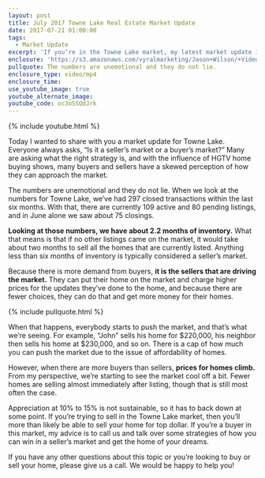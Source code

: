 ```yaml
---
layout: post
title: July 2017 Towne Lake Real Estate Market Update
date: 2017-07-21 01:00:00
tags:
  - Market Update
excerpt: 'If you’re in the Towne Lake market, my latest market update is something you need to see.'
enclosure: 'https://s3.amazonaws.com/vyralmarketing/Jason+Wilson/+Videos/2017/July/Woodstock%252C+GA+Real+Estate+Agent-+July+2017+Towne+Lake+Real+Estate+Market+Update+(1).mp4'
pullquote: The numbers are unemotional and they do not lie.
enclosure_type: video/mp4
enclosure_time:
use_youtube_image: true
youtube_alternate_image:
youtube_code: oc3oSSQdJrk
---
```



{% include youtube.html %}

Today I wanted to share with you a market update for Towne Lake. Everyone always asks, “Is it a seller’s market or a buyer’s market?” Many are asking what the right strategy is, and with the influence of HGTV home buying shows, many buyers and sellers have a skewed perception of how they can approach the market.

The numbers are unemotional and they do not lie. When we look at the numbers for Towne Lake, we’ve had 297 closed transactions within the last six months. With that, there are currently 109 active and 80 pending listings, and in June alone we saw about 75 closings.

**Looking at those numbers, we have about 2.2 months of inventory.** What that means is that if no other listings came on the market, it would take about two months to sell all the homes that are currently listed. Anything less than six months of inventory is typically considered a seller’s market.

Because there is more demand from buyers, **it is the sellers that are driving the market.** They can put their home on the market and charge higher prices for the updates they’ve done to the home, and because there are fewer choices, they can do that and get more money for their homes.

{% include pullquote.html %}

When that happens, everybody starts to push the market, and that’s what we’re seeing. For example, “John” sells his home for $220,000, his neighbor then sells his home at $230,000, and so on. There is a cap of how much you can push the market due to the issue of affordability of homes.

However, when there are more buyers than sellers, **prices for homes climb.** From my perspective, we’re starting to see the market cool off a bit. Fewer homes are selling almost immediately after listing, though that is still most often the case.

Appreciation at 10% to 15% is not sustainable, so it has to back down at some point. If you’re trying to sell in the Towne Lake market, then you’ll more than likely be able to sell your home for top dollar. If you’re a buyer in this market, my advice is to call us and talk over some strategies of how you can win in a seller’s market and get the home of your dreams.

If you have any other questions about this topic or you’re looking to buy or sell your home, please give us a call. We would be happy to help you!